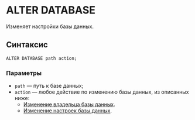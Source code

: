 # ALTER DATABASE

Изменяет настройки базы данных.

## Синтаксис

```yql
ALTER DATABASE path action;
```

### Параметры

* `path` — путь к базе данных;
* `action` — любое действие по изменению базы данных, из описанных ниже:
  * [Изменение владельца базы данных](owner.md).
  * [Изменение настроек базы данных](settings.md).

